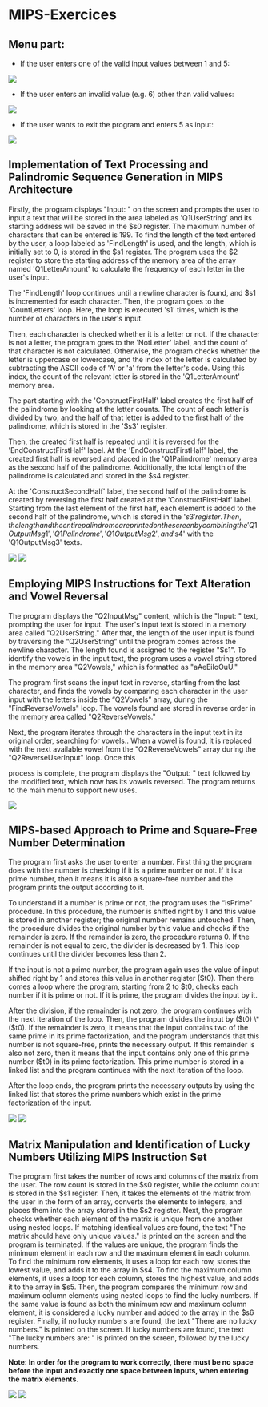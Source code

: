 # MIPS-Exercices

## **Menu part:**

- If the user enters one of the valid input values between 1 and 5:

![](https://github.com/beyzanc/MIPS-Exercices/blob/master/1.png)

- If the user enters an invalid value (e.g. 6) other than valid values:

![](https://github.com/beyzanc/MIPS-Exercices/blob/master/2.png)
- If the user wants to exit the program and enters 5 as input:

![](https://github.com/beyzanc/MIPS-Exercices/blob/master/3.png)
## **Implementation of Text Processing and Palindromic Sequence Generation in MIPS Architecture**

Firstly, the program displays "Input: " on the screen and prompts the user to input a text that will be stored in the area labeled as 'Q1UserString' and its starting address will be saved in the $s0 register. The maximum number of characters that can be entered is 199. To find the length of the text entered by the user, a loop labeled as 'FindLength' is used, and the length, which is initially set to 0, is stored in the $s1 register. The program uses the $2 register to store the starting address of the memory area of the array named 'Q1LetterAmount' to calculate the frequency of each letter in the user's input.

The 'FindLength' loop continues until a newline character is found, and $s1 is incremented for each character. Then, the program goes to the 'CountLetters' loop. Here, the loop is executed 's1' times, which is the number of characters in the user's input.

Then, each character is checked whether it is a letter or not. If the character is not a letter, the program goes to the 'NotLetter' label, and the count of that character is not calculated. Otherwise, the program checks whether the letter is uppercase or lowercase, and the index of the letter is calculated by subtracting the ASCII code of 'A' or 'a' from the letter's code. Using this index, the count of the relevant letter is stored in the 'Q1LetterAmount' memory area.

The part starting with the 'ConstructFirstHalf' label creates the first half of the palindrome by looking at the letter counts. The count of each letter is divided by two, and the half of that letter is added to the first half of the palindrome, which is stored in the '$s3' register.

Then, the created first half is repeated until it is reversed for the 'EndConstructFirstHalf' label. At the 'EndConstructFirstHalf' label, the created first half is reversed and placed in the 'Q1Palindrome' memory area as the second half of the palindrome. Additionally, the total length of the palindrome is calculated and stored in the $s4 register.

At the 'ConstructSecondHalf' label, the second half of the palindrome is created by reversing the first half created at the 'ConstructFirstHalf' label. Starting from the last element of the first half, each element is added to the second half of the palindrome, which is stored in the '$s3' register. Then, the length and the entire palindrome are printed on the screen by combining the 'Q1OutputMsg1', 'Q1Palindrome', 'Q1OutputMsg2', and '$s4' with the 'Q1OutputMsg3' texts.

![](https://github.com/beyzanc/MIPS-Exercices/blob/master/4.png)
![](https://github.com/beyzanc/MIPS-Exercices/blob/master/5.png)

## **Employing MIPS Instructions for Text Alteration and Vowel Reversal**

The program displays the "Q2InputMsg" content, which is the "Input: " text, prompting the user for input. The user's input text is stored in a memory area called "Q2UserString." After that, the length of the user input is found by traversing the “Q2UserString” until the program comes across the newline character. The length found is assigned to the register "$s1". To identify the vowels in the input text, the program uses a vowel string stored in the memory area "Q2Vowels," which is formatted as "aAeEiIoOuU."

The program first scans the input text in reverse, starting from the last character, and finds the vowels by comparing each character in the user input with the letters inside the “Q2Vowels” array, during the "FindReverseVowels" loop. The vowels found are stored in reverse order in the memory area called "Q2ReverseVowels."

Next, the program iterates through the characters in the input text in its original order, searching for vowels.. When a vowel is found, it is replaced with the next available vowel from the "Q2ReverseVowels" array during the "Q2ReverseUserInput" loop. Once this

process is complete, the program displays the "Output: " text followed by the modified text, which now has its vowels reversed. The program returns to the main menu to support new uses.

![](https://github.com/beyzanc/MIPS-Exercices/blob/master/6.png)

## **MIPS-based Approach to Prime and Square-Free Number Determination**

The program first asks the user to enter a number. First thing the program does with the number is checking if it is a prime number or not. If it is a prime number, then it means it is also a square-free number and the program prints the output according to it.

To understand if a number is prime or not, the program uses the “isPrime” procedure. In this procedure, the number is shifted right by 1 and this value is stored in another register; the original number remains untouched. Then, the procedure divides the original number by this value and checks if the remainder is zero. If the remainder is zero, the procedure returns 0. If the remainder is not equal to zero, the divider is decreased by 1. This loop continues until the divider becomes less than 2.

If the input is not a prime number, the program again uses the value of input shifted right by 1 and stores this value in another register ($t0). Then there comes a loop where the program, starting from 2 to $t0, checks each number if it is prime or not. If it is prime, the program divides the input by it.

After the division, if the remainder is not zero, the program continues with the next iteration of the loop. Then, the program divides the input by ($t0) \* ($t0). If the remainder is zero, it means that the input contains two of the same prime in its prime factorization, and the program understands that this number is not square-free, prints the necessary output. If this remainder is also not zero, then it means that the input contains only one of this prime number ($t0) in its prime factorization. This prime number is stored in a linked list and the program continues with the next iteration of the loop.

After the loop ends, the program prints the necessary outputs by using the linked list that stores the prime numbers which exist in the prime factorization of the input.

![](https://github.com/beyzanc/MIPS-Exercices/blob/master/7.png)
![](https://github.com/beyzanc/MIPS-Exercices/blob/master/8.png)

## **Matrix Manipulation and Identification of Lucky Numbers Utilizing MIPS Instruction Set**

The program first takes the number of rows and columns of the matrix from the user. The row count is stored in the $s0 register, while the column count is stored in the $s1 register. Then, it takes the elements of the matrix from the user in the form of an array, converts the elements to integers, and places them into the array stored in the $s2 register. Next, the program checks whether each element of the matrix is unique from one another using nested loops. If matching identical values are found, the text "The matrix should have only unique values." is printed on the screen and the program is terminated. If the values are unique, the program finds the minimum element in each row and the maximum element in each column. To find the minimum row elements, it uses a loop for each row, stores the lowest value, and adds it to the array in $s4. To find the maximum column elements, it uses a loop for each column, stores the highest value, and adds it to the array in $s5. Then, the program compares the minimum row and maximum column elements using nested loops to find the lucky numbers. If the same value is found as both the minimum row and maximum column element, it is considered a lucky number and added to the array in the $s6 register. Finally, if no lucky numbers are found, the text "There are no lucky numbers." is printed on the screen. If lucky numbers are found, the text "The lucky numbers are: " is printed on the screen, followed by the lucky numbers.

**Note: In order for the program to work correctly, there must be no space before the input and exactly one space between inputs, when entering the matrix elements.**

![](https://github.com/beyzanc/MIPS-Exercices/blob/master/9.png)
![](https://github.com/beyzanc/MIPS-Exercices/blob/master/10.png)
